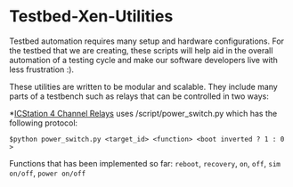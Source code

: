 Testbed-Xen-Utilities
=========================
Testbed automation requires many setup and hardware configurations. For the testbed that we are creating, 
these scripts will help aid in the overall automation of a testing cycle and make our software developers
live with less frustration :). 

These utilities are written to be modular and scalable. They include many parts of a testbench such as 
relays that can be controlled in two ways:

*[ICStation 4 Channel Relays](http://www.icstation.com/icstation-micro-channel-relay-module-control-relay-module-p-4012.html)
uses /script/power_switch.py which has the following protocol:
```
$python power_switch.py <target_id> <function> <boot inverted ? 1 : 0 >
```
Functions that has been implemented so far: `reboot`, `recovery`, `on`, `off`, `sim on/off`, `power on/off`
